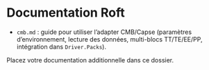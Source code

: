 # Documentation Roft

- `cmb.md` : guide pour utiliser l’adapter CMB/Capse (paramètres d’environnement, lecture des données, multi-blocs TT/TE/EE/PP, intégration dans `Driver.Packs`).

Placez votre documentation additionnelle dans ce dossier.
